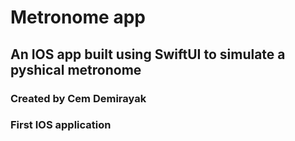 # Metronome app
## An IOS app built using SwiftUI to simulate a pyshical metronome
### Created by Cem Demirayak
### First IOS application 

